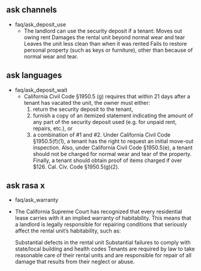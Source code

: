 ## ask channels
* faq/ask_deposit_use
  - The landlord can use the security deposit if a tenant:
    Moves out owing rent
    Damages the rental unit beyond normal wear and tear
    Leaves the unit less clean than when it was rented
    Fails to restore personal property (such as keys or furniture), other than because of normal wear and tear.

## ask languages
* faq/ask_deposit_wait
  - California Civil Code §1950.5 (g) requires that within 21 days after a tenant has vacated the unit, the owner must either: 
    1) return the security deposit to the tenant, 
    2) furnish a copy of an itemized statement indicating the amount of any part of the security deposit used (e.g. for unpaid rent, repairs, etc.), or 
    3) a combination of #1 and #2.
    Under California Civil Code §1950.5(f)(1), a tenant has the right to request an initial move-out inspection.
    Also, under California Civil Code §1950.5(e), a tenant should not be charged for normal wear and tear of the property.
    Finally, a tenant should obtain proof of items charged if over $126.  Cal. Civ. Code §1950.5(g)(2).

## ask rasa x
* faq/ask_warranty
 -  The California Supreme Court has recognized that every residential lease carries with it an implied warranty of habitability.  This means that a landlord is legally responsible for repairing conditions that seriously affect the rental unit’s habitability, such as:

    Substantial defects in the rental unit
    Substantial failures to comply with state/local building and health codes
    Tenants are required by law to take reasonable care of their rental units and are responsible for repair of all damage that results from their neglect or abuse.
